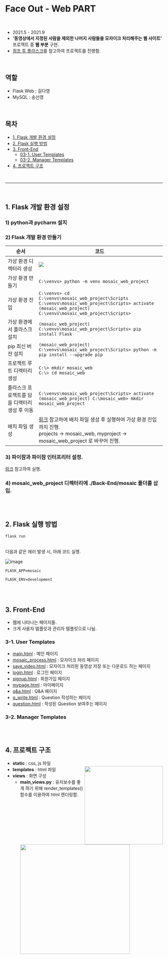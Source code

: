 # Face Out - Web PART
<br>

- 2021.5 - 2021.9
- **'동영상에서 지정된 사람을 제외한 나머지 사람들을 모자이크 처리해주는 웹 사이트'** 프로젝트 중 **웹 부분** 구현.
- [점프 투 플라스크](https://wikidocs.net/81085)를 참고하여 프로젝트를 진행함.


<br>

## 역할
- Flask Web : 길다영
- MySQL : 송선영

<br>

## 목차
- [1. Flask 개발 환경 설정](#1-flask-개발-환경-설정)
- [2. Flask 실행 방법](#2-flask-실행-방법)
- [3. Front-End](#3-front-end)
  - [03-1. User Templates](#3-1-user-templates)
  - [03-2. Manager Templates](#3-2-manager-templates)
- [4. 프로젝트 구조](#4-프로젝트-구조)

<br>

----

<br>

## 1. Flask 개발 환경 설정
### 1) python과 pycharm 설치

### 2) Flask 개발 환경 만들기

순서|코드
--|--
가상 환경 디렉터리 생성 | <img src="https://user-images.githubusercontent.com/53934639/124146671-f4c81600-dac8-11eb-9419-39037d214259.png">
가상 환경 만들기 | ```C:\venvs> python -m venv mosaic_web_project```
가상 환경 진입 | ```C:\venvs> cd C:\venvs\mosaic_web_project\Scripts```<br>```C:\venvs\mosaic_web_project\Scripts> activate ```<br> ```(mosaic_web_project) C:\venvs\mosaic_web_project\Scripts>```
가상 환경에서 플라스크 설치 | ```(mosaic_web_project) C:\venvs\mosaic_web_project\Scripts> pip install Flask```
pip 최신 버전 설치 | ```(mosaic_web_project) C:\venvs\mosaic_web_project\Scripts> python -m pip install --upgrade pip```
프로젝트 루트 디렉터리 생성 | ```C:\> mkdir mosaic_web```<br>```C:\> cd mosaic_web```
플라스크 프로젝트를 담을 디렉터리 생성 후 이동 |  ```C:\venvs\mosaic_web_project\Scripts> activate ``` <br>  ```(mosaic_web_project) C:\mosaic_web> mkdir mosaic_web_project ```
배치 파일 생성 | [링크](https://wikidocs.net/81042) 참고하여 배치 파일 생성 후 실행하여 가상 환경 진입까지 진행.<br> projects -> mosaic_web, myproject -> mosaic_web_project 로 바꾸어 진행.

### 3) 파이참과 파이참 인터프리터 설정.
[링크](https://wikidocs.net/81043) 참고하여 실행.

### 4) mosaic_web_project 디렉터리에 ./Back-End/mosaic 폴더를 삽입.

<br><br>

## 2. Flask 실행 방법
```
flask run
```
<br>
다음과 같은 에러 발생 시, 아래 코드 실행.

![image](https://user-images.githubusercontent.com/53934639/124149887-fb0bc180-dacb-11eb-83ee-35e85aef3753.png)

```
FLASK_APP=mosaic
```
```
FLASK_ENV=development
```

<br><br>

## 3. Front-End
- 웹에 나타나는 페이지들.
- 크게 사용자 템플릿과 관리자 템플릿으로 나뉨.

### 3-1. User Templates
- [main.html](./Back-End/mosaic/templates/user_templates/main.html) : 메인 페이지
- [mosaic_process.html](./Back-End/mosaic/templates/user_templates/mosaic_process.html) : 모자이크 처리 페이지
- [save_video.html](./Back-End/mosaic/templates/user_templates/save_video.html) : 모자이크 처리된 동영상 저장 또는 다운로드 하는 페이지
- [login.html](./Back-End/mosaic/templates/user_templates/login.html) : 로그인 페이지
- [signup.html](./Back-End/mosaic/templates/user_templates/signup.html) : 회원가입 페이지
- [mypage.html](./Back-End/mosaic/templates/user_templates/mypage.html) : 마이페이지
- [q&a.html](./Back-End/mosaic/templates/user_templates/q&a.html) : Q&A 페이지
- [q_write.html](./Back-End/mosaic/templates/user_templates/q_write.html) : Question 작성하는 페이지
- [question.html](./Back-End/mosaic/templates/user_templates/question.html) : 작성된 Question 보여주는 페이지

### 3-2. Manager Templates



<br><br>

## 4. 프로젝트 구조

- **static** : css, js 파일 <br><img src="https://user-images.githubusercontent.com/53934639/124150658-b6345a80-dacc-11eb-9ce4-f4c0fe5eb78a.png" width = "250px" align="right"> 
- **templates** : html 파일 <br>
- **views** : 화면 구성 <br>
  - **main_views.py** : 유지보수를 좋게 하기 위해 render_templates() 함수를 이용하여 html 렌더링함.<br><br> <img src="https://user-images.githubusercontent.com/53934639/124151464-8a65a480-dacd-11eb-94fe-fea6372ab6e6.png" width = "350px" align="left">
























